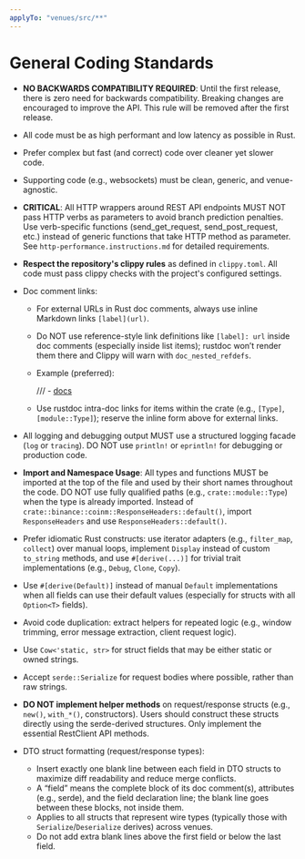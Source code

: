 ```yaml
---
applyTo: "venues/src/**"
---
```


# General Coding Standards

- **NO BACKWARDS COMPATIBILITY REQUIRED**: Until the first release, there is zero need for backwards compatibility. Breaking changes are encouraged to improve the API. This rule will be removed after the first release.
- All code must be as high performant and low latency as possible in Rust.
- Prefer complex but fast (and correct) code over cleaner yet slower code.
- Supporting code (e.g., websockets) must be clean, generic, and venue-agnostic.
- **CRITICAL**: All HTTP wrappers around REST API endpoints MUST NOT pass HTTP verbs as parameters to avoid branch prediction penalties. Use verb-specific functions (send_get_request, send_post_request, etc.) instead of generic functions that take HTTP method as parameter. See `http-performance.instructions.md` for detailed requirements.
- **Respect the repository's clippy rules** as defined in `clippy.toml`. All code must pass clippy checks with the project's configured settings.
- Doc comment links:
	- For external URLs in Rust doc comments, always use inline Markdown links `[label](url)`.
	- Do NOT use reference-style link definitions like `[label]: url` inside doc comments (especially inside list items); rustdoc won’t render them there and Clippy will warn with `doc_nested_refdefs`.
	- Example (preferred):
    
		/// - [docs](https://bingx-api.github.io/docs/#/en-us/spot/trade-api.html#Cancel%20all%20Open%20Orders%20on%20a%20Symbol)
    
	- Use rustdoc intra-doc links for items within the crate (e.g., `[Type]`, `[module::Type]`); reserve the inline form above for external links.
- All logging and debugging output MUST use a structured logging facade (`log` or `tracing`). DO NOT use `println!` or `eprintln!` for debugging or production code.
- **Import and Namespace Usage**: All types and functions MUST be imported at the top of the file and used by their short names throughout the code. DO NOT use fully qualified paths (e.g., `crate::module::Type`) when the type is already imported. Instead of `crate::binance::coinm::ResponseHeaders::default()`, import `ResponseHeaders` and use `ResponseHeaders::default()`.
- Prefer idiomatic Rust constructs: use iterator adapters (e.g., `filter_map`, `collect`) over manual loops, implement `Display` instead of custom `to_string` methods, and use `#[derive(...)]` for trivial trait implementations (e.g., `Debug`, `Clone`, `Copy`).
- Use `#[derive(Default)]` instead of manual `Default` implementations when all fields can use their default values (especially for structs with all `Option<T>` fields).
- Avoid code duplication: extract helpers for repeated logic (e.g., window trimming, error message extraction, client request logic).
- Use `Cow<'static, str>` for struct fields that may be either static or owned strings.
- Accept `serde::Serialize` for request bodies where possible, rather than raw strings.
- **DO NOT implement helper methods** on request/response structs (e.g., `new()`, `with_*()`, constructors). Users should construct these structs directly using the serde-derived structures. Only implement the essential RestClient API methods.

- DTO struct formatting (request/response types):
	- Insert exactly one blank line between each field in DTO structs to maximize diff readability and reduce merge conflicts.
	- A “field” means the complete block of its doc comment(s), attributes (e.g., serde), and the field declaration line; the blank line goes between these blocks, not inside them.
	- Applies to all structs that represent wire types (typically those with `Serialize`/`Deserialize` derives) across venues.
	- Do not add extra blank lines above the first field or below the last field.
